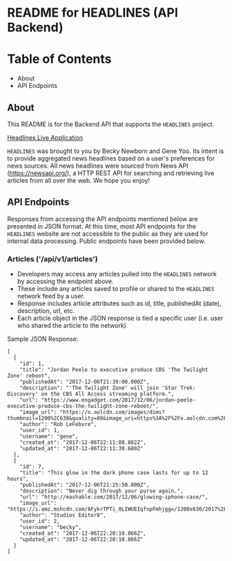 # README for HEADLINES (API Backend)

# Table of Contents
- About
- API Endpoints

## About
This README is for the Backend API that supports the `HEADLINES` project.

[Headlines Live Application](https://head-lines.herokuapp.com)

`HEADLINES` was brought to you by Becky Newborn and Gene Yoo. Its intent is to provide aggregated news headlines based on a user's preferences for news sources. All news headlines were sourced from News API (https://newsapi.org/), a HTTP REST API for searching and retrieving live articles from all over the web.  We hope you enjoy!

## API Endpoints

Responses from accessing the API endpoints mentioned below are presented in JSON format. At this time, most API endpoints for the `HEADLINES` website are not accessible to the public as they are used for internal data processing. Public endpoints have been provided below.

### Articles ('/api/v1/articles')
  - Developers may access any articles pulled into the `HEADLINES` network by accessing the endpoint above.
  - These include any articles saved to profile or shared to the `HEADLINES` network feed by a user.
  - Response includes article attributes such as id, title, publishedAt (date), description, url, etc.
  - Each article object in the JSON response is tied a specific user (i.e. user who shared the article to the network)

Sample JSON Response:
  ````
  [
    {
      "id": 1,
      "title": "Jordan Peele to executive produce CBS 'The Twilight Zone' reboot",
      "publishedAt": "2017-12-06T21:39:00.000Z",
      "description": "'The Twilight Zone' will join 'Star Trek: Discovery' on the CBS All Access streaming platform.",
      "url": "https://www.engadget.com/2017/12/06/jordan-peele-executive-produce-cbs-the-twilight-zone-reboot/",
      "image_url": "https://o.aolcdn.com/images/dims?thumbnail=1200%2C630&quality=80&image_uri=https%3A%2F%2Fo.aolcdn.com%2Fimages%2Fdims%3Fcrop%3D3100%252C2151%252C0%252C0%26quality%3D85%26format%3Djpg%26resize%3D1600%252C1110%26image_uri%3Dhttp%253A%252F%252Fo.aolcdn.com%252Fhss%252Fstorage%252Fmidas%252F4677dbe0ff68aa751ae0b7b9fc388797%252F205184138%252FRTR4MUZT.jpeg%26client%3Da1acac3e1b3290917d92%26signature%3D8905e570c7345ca6ead169125ccb0033b8bcb6da&client=cbc79c14efcebee57402&signature=f6b0d08ea091c150e3475ffadc1e0ac65829a9bc",
      "author": "Rob LeFebvre",
      "user_id": 1,
      "username": "gene",
      "created_at": "2017-12-06T22:11:08.882Z",
      "updated_at": "2017-12-06T22:11:30.680Z"
    },
    {
      "id": 7,
      "title": "This glow in the dark phone case lasts for up to 12 hours",
      "publishedAt": "2017-12-06T21:25:50.000Z",
      "description": "Never dig through your purse again.",
      "url": "http://mashable.com/2017/12/06/glowing-iphone-case/",
      "image_url": "https://i.amz.mshcdn.com/AFykrTPTi_0LIWUEIqfnpFmhjgg=/1200x630/2017%2F12%2F06%2F89%2F3d09418a5471404b8f9a0062e5ee76e9.e384f.jpg",
      "author": "Studios Editor8",
      "user_id": 2,
      "username": "becky",
      "created_at": "2017-12-06T22:20:10.866Z",
      "updated_at": "2017-12-06T22:20:10.866Z"
    }
  ]
````
